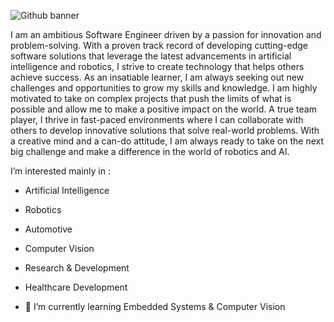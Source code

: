 ![Github banner](https://user-images.githubusercontent.com/80663623/221373033-1cca3eb7-f015-4732-ad28-1c0ef3d0ec1d.png)

I am an ambitious Software Engineer driven by a passion for innovation and problem-solving. With a proven track record of developing cutting-edge software solutions that leverage the latest advancements in artificial intelligence and robotics, I strive to create technology that helps others achieve success. As an insatiable learner, I am always seeking out new challenges and opportunities to grow my skills and knowledge. I am highly motivated to take on complex projects that push the limits of what is possible and allow me to make a positive impact on the world. A true team player, I thrive in fast-paced environments where I can collaborate with others to develop innovative solutions that solve real-world problems. With a creative mind and a can-do attitude, I am always ready to take on the next big challenge and make a difference in the world of robotics and AI. 

I’m interested mainly in :

- Artificial Intelligence
- Robotics
- Automotive
- Computer Vision
- Research & Development
- Healthcare Development


- 🌱 I’m currently learning Embedded Systems & Computer Vision  





